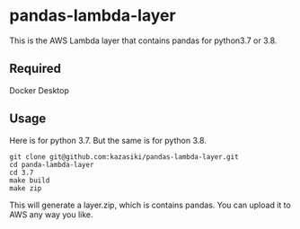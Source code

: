 # pandas-lambda-layer
This is the AWS Lambda layer that contains pandas for python3.7 or 3.8.

## Required

Docker Desktop

## Usage

Here is for python 3.7. But the same is for python 3.8.

```
git clone git@github.com:kazasiki/pandas-lambda-layer.git
cd panda-lambda-layer
cd 3.7
make build
make zip
```

This will generate a layer.zip, which is contains pandas.
You can upload it to AWS any way you like.
